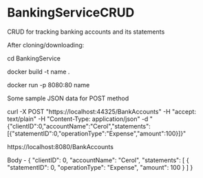 # BankingServiceCRUD

CRUD for tracking banking accounts and its statements

After cloning/downloading:

cd BankingService

docker build -t name .

docker run -p 8080:80 name


Some sample JSON data for POST method

curl -X POST "https://localhost:44325/BankAccounts" -H "accept: text/plain" -H "Content-Type: application/json" -d "{\"clientID\":0,\"accountName\":\"Cerol\",\"statements\":[{\"statementID\":0,\"operationType\":\"Expense\",\"amount\":100}]}"

https://localhost:8080/BankAccounts

Body - 
  {
    "clientID": 0,
    "accountName": "Cerol",
    "statements": [
      {
        "statementID": 0,
        "operationType": "Expense",
        "amount": 100
      }
    ]
  }
